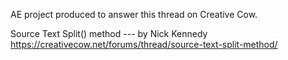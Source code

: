 AE project produced to answer this thread on Creative Cow.

Source Text Split() method --- by Nick Kennedy
https://creativecow.net/forums/thread/source-text-split-method/
